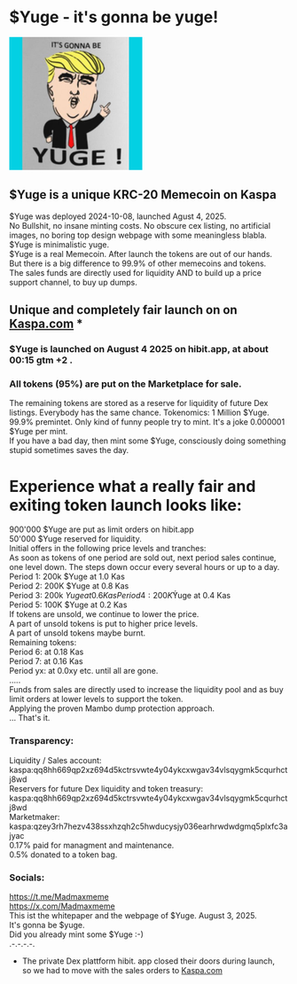 # $Yuge - it's gonna be yuge!

<img src="https://raw.githubusercontent.com/Mambo-Token/MamboLaunchPad/refs/heads/main/logos/YUGE-Logo400x.jpg" width="240" height="240">

## $Yuge is a unique KRC-20 Memecoin on Kaspa
$Yuge was deployed 2024-10-08, launched Agust 4, 2025.   
No Bullshit, no insane minting costs. No obscure cex listing, no artificial images, no boring top design webpage with some meaningless blabla.  
$Yuge is minimalistic yuge.  
$Yuge is a real Memecoin. After launch the tokens are out of our hands.  
But there is a big difference to 99.9% of other memecoins and tokens.  
The sales funds are directly used for liquidity AND to build up a price support channel, to buy up dumps.  

## Unique and completely fair launch on on [Kaspa.com](https://kaspa.com/?ref=VoKqOIxR) *  

### $Yuge is launched on August 4 2025 on hibit.app, at about 00:15 gtm +2 .

### All tokens (95%) are put on the Marketplace for sale.
The remaining tokens are stored as a reserve for liquidity of future Dex listings.
Everybody has the same chance.
Tokenomics: 1 Million $Yuge. 99.9% premintet.
Only kind of funny people try to mint. It's a joke 0.000001 $Yuge per mint.   
If you have a bad day, then mint some $Yuge, consciously doing something stupid sometimes saves the day.  

# Experience what a really fair and exiting token launch looks like:  
900'000 $Yuge are put as limit orders on hibit.app  
50'000 $Yuge reserved for liquidity.  
Initial offers in the following price levels and tranches:  
As soon as tokens of one period are sold out, next period sales continue, one level down.
The steps down occur every several hours or up to a day.
Period 1: 200k $Yuge at 1.0 Kas  
Period 2: 200K $Yuge at 0.8 Kas  
Period 3: 200k $Yuge at 0.6 Kas  
Period 4: 200K ̈́$Yuge at 0.4 Kas  
Period 5: 100K $Yuge at 0.2 Kas  
If tokens are unsold, we continue to lower the price.  
A part of unsold tokens is put to higher price levels.  
A part of unsold tokens maybe burnt.  
Remaining tokens:  
Period 6: at 0.18 Kas  
Period 7: at 0.16 Kas  
Period yx: at 0.0xy
etc.  until all are gone.  
.....  
Funds from sales are directly used to increase the liquidity pool and as buy limit orders at lower levels to support the token.  
Applying the proven Mambo dump protection approach.  
...
That's it.  

### Transparency:
Liquidity / Sales account: kaspa:qq8hh669qp2xz694d5kctrsvwte4y04ykcxwgav34vlsqygmk5cqurhctj8wd  
Reservers for future Dex liquidity and token treasury:  
kaspa:qq8hh669qp2xz694d5kctrsvwte4y04ykcxwgav34vlsqygmk5cqurhctj8wd  
Marketmaker:  
kaspa:qzey3rh7hezv438ssxhzqh2c5hwducysjy036earhrwdwdgmq5plxfc3ajyac  
0.17% paid for managment and maintenance.  
0.5% donated to a token bag.  

### Socials: 
https://t.me/Madmaxmeme  
https://x.com/Madmaxmeme  
This ist the whitepaper and the webpage of $Yuge. 
August 3, 2025.  
It's gonna be $yuge.  
Did you already mint some $Yuge :-)  
.-.-.-.-.  
* The private Dex plattform hibit. app closed their doors during launch,   
so we had to move with the sales orders to
[Kaspa.com](https://kaspa.com/?ref=VoKqOIxR)  
